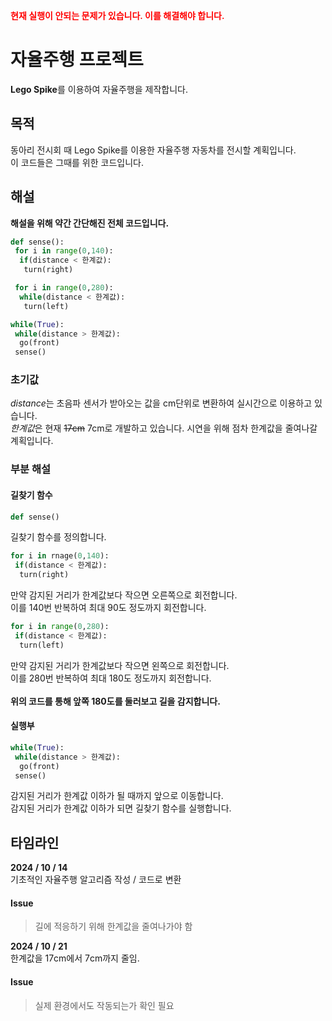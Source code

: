 <span style="color:red; font-weight:600">현재 실행이 안되는 문제가 있습니다. 이를 해결해야 합니다.</span>

# 자율주행 프로젝트
**Lego Spike**를 이용하여 자율주행을 제작합니다.<br>
## 목적
동아리 전시회 때 Lego Spike를 이용한 자율주행 자동차를 전시할 계획입니다.<br>
이 코드들은 그때를 위한 코드입니다.<br>

## 해설
**해설을 위해 약간 간단해진 전체 코드입니다.**
```python
def sense():
 for i in range(0,140):
  if(distance < 한계값):
   turn(right)

 for i in range(0,280):
  while(distance < 한계값):
   turn(left)

while(True):
 while(distance > 한계값):
  go(front)
 sense()
```

### 초기값
*distance*는 초음파 센서가 받아오는 값을 cm단위로 변환하여 실시간으로 이용하고 있습니다.<br>
*한계값*은 현재 ~~17cm~~ 7cm로 개발하고 있습니다. 시연을 위해 점차 한계값을 줄여나갈 계획입니다.<br>

### 부분 해설
#### 길찾기 함수
```python
def sense()
```
길찾기 함수를 정의합니다.<br>
```python
for i in rnage(0,140):
 if(distance < 한계값):
  turn(right)
```
만약 감지된 거리가 한계값보다 작으면 오른쪽으로 회전합니다.<br>
이를 140번 반복하여 최대 90도 정도까지 회전합니다.<br>
```python
for i in range(0,280):
 if(distance < 한계값):
  turn(left)
```
만약 감지된 거리가 한계값보다 작으면 왼쪽으로 회전합니다.<br>
이를 280번 반복하여 최대 180도 정도까지 회전합니다.<br><br>
**위의 코드를 통해 앞쪽 180도를 둘러보고 길을 감지합니다.** <br>
#### 실행부
```python
while(True):
 while(distance > 한계값):
  go(front)
 sense()
```
감지된 거리가 한계값 이하가 될 때까지 앞으로 이동합니다.<br>
감지된 거리가 한계값 이하가 되면 길찾기 함수를 실행합니다.

## 타임라인
**2024 / 10 / 14**<br>
기초적인 자율주행 알고리즘 작성 / 코드로 변환<br>
#### Issue
> 길에 적응하기 위해 한계값을 줄여나가야 함

**2024 / 10 / 21**<br>
한계값을 17cm에서 7cm까지 줄임.
#### Issue
> 실제 환경에서도 작동되는가 확인 필요
